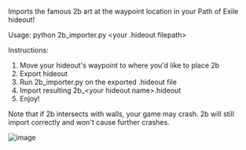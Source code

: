 Imports the famous 2b art at the waypoint location in your Path of Exile hideout!

Usage: python 2b_importer.py \<your .hideout filepath\>

Instructions:
1. Move your hideout's waypoint to where you'd like to place 2b
2. Export hideout
3. Run 2b_importer.py on the exported .hideout file
4. Import resulting 2b_\<your hideout name\>.hideout
5. Enjoy!

Note that if 2b intersects with walls, your game may crash. 2b will still import correctly and won't cause further crashes.

![image](https://github.com/2bEnjoyer/2b_importer/assets/165363419/fdf0be08-3bb6-45da-b7d8-d15079a0ee8d)
